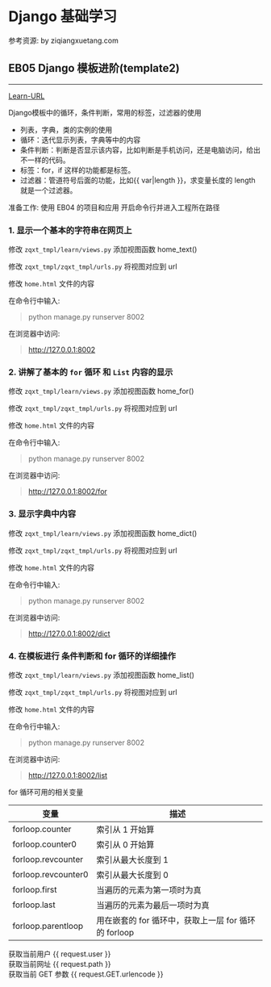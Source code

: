 # Django 基础学习 

参考资源: by ziqiangxuetang.com

## EB05 Django 模板进阶(template2)
----

[Learn-URL](https://code.ziqiangxuetang.com/django/django-template2.html)  

Django模板中的循环，条件判断，常用的标签，过滤器的使用  

- 列表，字典，类的实例的使用
- 循环：迭代显示列表，字典等中的内容
- 条件判断：判断是否显示该内容，比如判断是手机访问，还是电脑访问，给出不一样的代码。
- 标签：for，if 这样的功能都是标签。
- 过滤器：管道符号后面的功能，比如{{ var|length }}，求变量长度的 length 就是一个过滤器。

准备工作:
使用 EB04 的项目和应用
开启命令行并进入工程所在路径

### 1. 显示一个基本的字符串在网页上

修改 `zqxt_tmpl/learn/views.py` 添加视图函数 home_text()

修改 `zqxt_tmpl/zqxt_tmpl/urls.py`  将视图对应到 url

修改 `home.html` 文件的内容

在命令行中输入:  

> python manage.py runserver 8002

在浏览器中访问:  

> http://127.0.0.1:8002  

### 2. 讲解了基本的 `for` 循环 和 `List` 内容的显示

修改 `zqxt_tmpl/learn/views.py` 添加视图函数 home_for()

修改 `zqxt_tmpl/zqxt_tmpl/urls.py`  将视图对应到 url

修改 `home.html` 文件的内容

在命令行中输入:  

> python manage.py runserver 8002

在浏览器中访问:  

> http://127.0.0.1:8002/for  

### 3. 显示字典中内容

修改 `zqxt_tmpl/learn/views.py` 添加视图函数 home_dict()

修改 `zqxt_tmpl/zqxt_tmpl/urls.py`  将视图对应到 url

修改 `home.html` 文件的内容

在命令行中输入:  

> python manage.py runserver 8002

在浏览器中访问:  

> http://127.0.0.1:8002/dict 

### 4. 在模板进行 条件判断和 for 循环的详细操作

修改 `zqxt_tmpl/learn/views.py` 添加视图函数 home_list()

修改 `zqxt_tmpl/zqxt_tmpl/urls.py`  将视图对应到 url

修改 `home.html` 文件的内容

在命令行中输入:  

> python manage.py runserver 8002

在浏览器中访问:  

> http://127.0.0.1:8002/list

for 循环可用的相关变量

| 变量 | 描述 |
| ---- | ---- |
| forloop.counter | 索引从 1 开始算 |
| forloop.counter0 | 索引从 0 开始算 |
| forloop.revcounter | 索引从最大长度到 1 |
| forloop.revcounter0 | 索引从最大长度到 0 |
| forloop.first | 当遍历的元素为第一项时为真 |
| forloop.last | 当遍历的元素为最后一项时为真 |
| forloop.parentloop | 用在嵌套的 for 循环中，获取上一层 for 循环的 forloop |

获取当前用户  {{ request.user }}  
获取当前网址  {{ request.path }}  
获取当前 GET 参数  {{ request.GET.urlencode }}  
